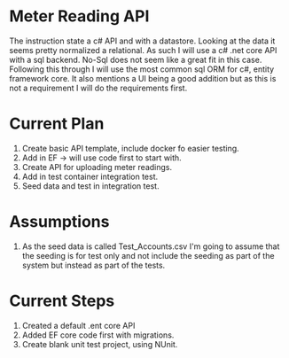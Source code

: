 # Meter Reading API

The instruction state a c# API and with a datastore.
Looking at the data it seems pretty normalized a relational.
As such I will use a c# .net core API with a sql backend. No-Sql does not seem like a great fit in this case.
Following this through I will use the most common sql ORM for c#, entity framework core.
It also mentions a UI being a good addition but as this is not a requirement I will do the requirements first.

# Current Plan

1. Create basic API template, include docker fo easier testing.
1. Add in EF -> will use code first to start with.
1. Create API for uploading meter readings.
1. Add in test container integration test.
1. Seed data and test in integration test.

# Assumptions

1. As the seed data is called Test_Accounts.csv I'm going to assume that the seeding is for test only and not include the seeding as part of the system but instead as part of the tests.


# Current Steps

1. Created a default .ent core API
1. Added EF core code first with migrations.
1. Create blank unit test project, using NUnit.
